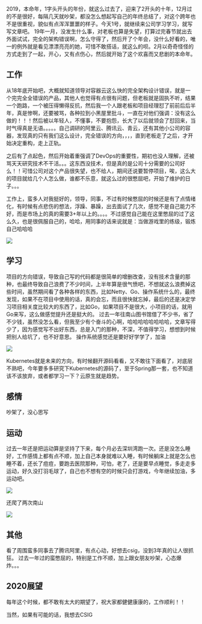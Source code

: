 2019，本命年，1字头开头的年份，就这么过去了，迎来了2开头的十年，12月过的不是很好，每隔几天就吵架，都没怎么想起写自己的年终总结了，对这个跨年也不是很重视，貌似有点浑浑噩噩的样子。今天1号，就继续来公司学习学习，就写写文章吧。
19年一月，没发生什么事，对老板也算是失望，打算过完春节就出去外面试试，完全的架构错误啊，怎么守得了，然后开了个年会，没什么好看的，唯一的例外就是看见漂漂亮亮的她，可惜不敢搭话，就这么的呗。2月以奇奇怪怪的方式走到了一起，开心，又有点伤心，然后就开始了这个欢喜而又悲剧的本命年。


## 工作
从18年底开始吧，大概就知道领导对容器云这么快的完全架构设计错误，就是一个完完全全错误的产品，其他人也觉得有点很有问题，但老板就是固执不听，结果一个跑路，一个被压得懒得反抗，然后我一个人跟老板和项目经理怼了前前后后半年，真是惨啊，还要被骂，各种拉到小黑屋里批斗，一直在对他们强调：没有这么做的！！！然后被以年轻人，不懂事，不要抱怨，长大了以后就领会了怼回来，当时气得真是无语。。。。。自己调研的阿里云、腾讯云、青云，还有其他小公司的容器，发现真的只有我们这么设计，完全错误的方向，，，，直到老板走了之后，才开始决定重构，走上正轨。

之后有了点起色，然后开始着重强调了DevOps的重要性，期初也没人理解，还被骂天天研究技术不干活。。。这东西没技术，但是真的是公司十分需要的公司好么！！可惜公司对这个产品很失望，也不给人，期间还说要暂停项目，唉，这么大的项目就给几个人怎么做，谁都不乐意，就这么过的很憋屈吧，开始了维护的日子。。。

工作上，蛮多人对我挺好的，领导，同事，不过有时候憋屈的时候还是有了点情绪化，有时候有点悲伤的想法，浮躁、暴躁，出去面试了几次，感觉不是自己能力不好，而是市场上的真的需要3+年以上的。。。。不过感觉自己能在这里憋屈的过了这么久，也是很佩服自己的，哈哈，用同事的话来说就是：当做游戏里的练级，锻炼自己哈哈哈

![](https://upyuncdn.wenzhihuai.com/202001010544131765044792.png)

## 学习
项目的方向错误，导致自己写的代码都是很简单的增删改查，没有技术含量的那种，也最终导致自己浪费了不少时间，上半年算是很气愤吧，不想就这么浪费掉这些时间，虽然期间看了各种各样的东西，比如Netty、Go、操作系统什么的，最终发现，如果不在项目中使用的话，真的会忘，而且很快就忘掉，最后的还是决定学习项目相关度比较大的东西了，比如Go，如果项目不是很大，小项目的话，就用Go来写，这么做感觉提升还是挺大的。
过去一年往南山图书馆借了不少书，省了不少钱，虽然没怎么看，但我至少有个奋斗的心啊，哈哈哈哈哈哈哈哈，文章写得少了，因为感觉写不出好东西，总是入门的那种，不深，不值得学习，想想到时候把别人给坑了，也不好意思。
操作系统感觉还是要好好学学了，加油

![](https://upyuncdn.wenzhihuai.com/202001010516141216483720.png)

Kubernetes就是未来的方向，有时候翻开源码看看，又不敢往下面看了，对底层不熟吧，今年要多多研究下Kubernetes的源码了，至于Spring那一套，也不知道该不该放弃，或者都学习一下？云原生就是趋势。

## 感情
吵架了，没心思写

## 运动
过去一年还是把运动算是坚持了下来，每个月必去深圳湾跑一次。还是没怎么睡好，工作感情上都有点不顺，加上自己本身就难以入睡，有时候躺床上就是怎么也睡不着，还长了痘痘，要跑去医院那种，可怕，老了，还是要早点睡觉，多走走多运动，好久没打羽毛球了，自己也不想有空的时候只会打游戏，今年继续加油，多运动吧。

![](http://image.wenzhihuai.com/images/20200101052650730023760.png)

还爬了两次南山  

![](http://image.wenzhihuai.com/images/202001010535231861948911.png)

## 其他
看了周围蛮多同事去了腾讯阿里，有点心动，好想去csig，没到3年真的让人很抓狂。
过去一年过的蛮憋屈的，特别是工作不顺，加上跟女朋友吵架，心态爆炸。。。



## 2020展望
每年这个时候，都不敢有太大的期望了，祝大家都健健康康的，工作顺利！！

当然，如果有可能的话，我想去CSIG